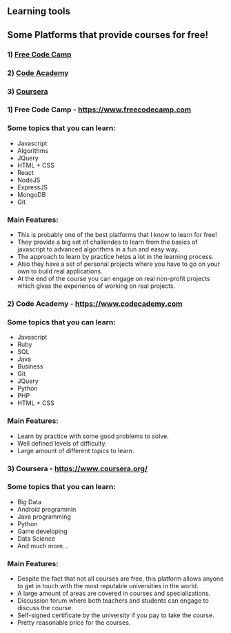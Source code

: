 ## Learning tools
## Some Platforms that provide courses for free!

### 1) [Free Code Camp](#freecodecamp)
### 2) [Code Academy](#codeacademy)
### 3) [Coursera](#coursera)

### 1) <a name="freecodecamp">Free Code Camp - https://www.freecodecamp.com</a>
### Some topics that you can learn:
- Javascript
- Algorithms
- JQuery
- HTML + CSS
- React
- NodeJS
- ExpressJS
- MongoDB
- Git

### Main Features:
- This is probably one of the best platforms that I know to learn for free!
- They provide a big set of challendes to learn from the basics of javascript to advanced algorithms in a fun and easy way.
- The approach to learn by practice helps a lot in the learning process.
- Also they have a set of personal projects where you have to go on your own to build real applications. 
- At the end of the course you can engage on real non-profit projects which gives the experience of working on real projects.

### 2) <a name="codeacademy">Code Academy - https://www.codecademy.com</a>
### Some topics that you can learn:
- Javascript
- Ruby
- SQL
- Java
- Business
- Git
- JQuery
- Python
- PHP
- HTML + CSS

### Main Features:
- Learn by practice with some good problems to solve.
- Well defined levels of difficulty.
- Large amount of different topics to learn.

### 3) <a name="coursera">Coursera - https://www.coursera.org/</a>
### Some topics that you can learn:
- Big Data
- Android programmin
- Java programming
- Python
- Game developing
- Data Science
- And much more...

### Main Features:
- Despite the fact that not all courses are free, this platform allows anyone to get in touch with the most reputable universities in the world.
- A large amount of areas are covered in courses and specializations.
- Discussion forum where both teachers and students can engage to discuss the course.
- Self-signed certificate by the university if you pay to take the course.
- Pretty reasonable price for the courses.
 
